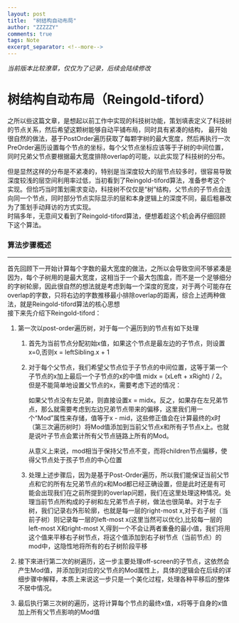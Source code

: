 ```yaml
---
layout: post
title:  "树结构自动布局"
author: "ZZZZZY"
comments: true
tags: Note
excerpt_separator: <!--more-->
---
```

*当前版本比较潦草，仅仅为了记录，后续会陆续修改*

# 树结构自动布局（Reingold-tiford）

之所以些这篇文章，是想起以前工作中实现的科技树功能，策划填表定义了科技树的节点关系，然后希望这颗树能够自动平铺布局，同时具有紧凑的结构，
最开始很自然的做法，基于PostOrder遍历获取了每颗字树的最大宽度，然后再执行一次PreOrder遍历设置每个节点的坐标，每个父节点坐标应该等于子树的中间位置，同时兄弟父节点要根据最大宽度排除overlap的可能，以此实现了科技树的分布。  
<!--more-->

但是显然这样的分布是不紧凑的，特别是当深度较大的层节点较多时，很容易导致深度较浅的层空间利用率过低，当初看到了Reingold-tiford算法，准备参考这个实现。但恰巧当时策划需求变动，科技树不仅仅是“树”结构，父节点的子节点会连向同一个节点，同时部分节点实际显示的层和本身逻辑上的深度不同，最后粗暴改为了策划手动拜访的方式实现。  
时隔多年，无意间又看到了Reingold-tiford算法，便想着趁这个机会再仔细回顾下这个算法。

### 算法步骤概述
---
首先回顾下一开始计算每个字数的最大宽度的做法，之所以会导致空间不够紧凑是因为，每个子树用的是最大宽度，这相当于一个最大包围盒，而不是一个足够细分的字树轮廓，因此很自然的想法就是考虑到每一个深度的宽度，对于两个可能存在overlap的字数，只将右边的字数推移最小排除overlap的距离，综合上述两种做法，就是Reingold-tiford算法的核心思想  
接下来先介绍下Reingold-tiford：
1. 第一次以post-order遍历树，对于每一个遍历到的节点有如下处理
   1. 首先为当前节点分配初始x值，如果这个节点是最左边的子节点，则设置x=0,否则x = leftSibling.x + 1
   2. 对于每个父节点，我们希望父节点位于子节点的中间位置，这等于第一个子节点的x加上最后一个子节点的x的中值 midx = (xLeft + xRight) / 2。但是不能简单地设置父节点的x，需要考虑下述的情况：

		如果父节点没有左兄弟，则直接设置x = midx。反之，如果存在左兄弟节点，那么就需要考虑到左边兄弟节点带来的偏移，这里我们用一个“Mod”属性来存储，值等于x - mid，这些修正值会在计算最终的x时（第三次遍历树时）将Mod值添加到当前父节点x和所有子节点x上。也就是说叶子节点会累计所有父节点链路上所有的Mod。

		从意义上来说，mod相当于保持父节点不变，而将children节点偏移，使得父节点处于孩子节点的中心位置

   3. 处理上述步骤后，因为是基于Post-Order遍历，所以我们能保证当前父节点和它的所有左兄弟节点的x和Mod都已经正确设置，但是此时还是有可能会出现我们在之前所提到的overlap问题，我们在这里处理这种情况。处理当前节点所构成的子树和左兄弟节点子树，做法也很简单。对于左子树，我们记录右外形轮廓，也就是每一层的right-most x,对于右子树（当前子树）则记录每一层的left-most x(这里当然可以优化),比较每一层的left-most X和right-most X,得到一个不会让两者重叠的最小值，我们将用这个值来平移右子树节点，将这个值添加到右子树节点（当前节点）的mod中，这隐性地将所有的右子树阶段平移
   
2. 接下來进行第二次的树遍历，这一步主要处理off-screen的子节点，这依然会产生Mod值，并添加到对应的父节点的Mod属性上，具体的逻辑会在后续的详细步骤中解释，本质上来说这一步只是一个美化过程，处理各种平移后的整体不居中情况。

3. 最后执行第三次树的遍历，这将计算每个节点的最终x值，x将等于自身的x值加上所有父节点影响的Mod值
